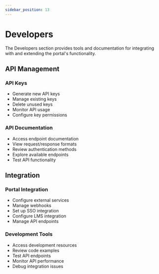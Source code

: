 ```yaml
---
sidebar_position: 13
---
```


# Developers

The Developers section provides tools and documentation for integrating with and extending the portal's functionality.

## API Management

### API Keys

- Generate new API keys
- Manage existing keys
- Delete unused keys
- Monitor API usage
- Configure key permissions

### API Documentation

- Access endpoint documentation
- View request/response formats
- Review authentication methods
- Explore available endpoints
- Test API functionality

## Integration

### Portal Integration

- Configure external services
- Manage webhooks
- Set up SSO integration
- Configure LMS integration
- Manage API endpoints

### Development Tools

- Access development resources
- Review code examples
- Test API endpoints
- Monitor API performance
- Debug integration issues
